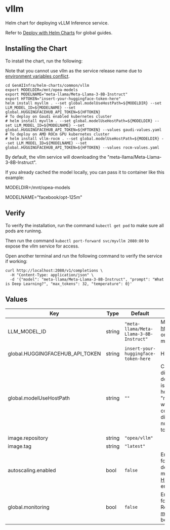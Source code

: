 # vllm

Helm chart for deploying vLLM Inference service.

Refer to [Deploy with Helm Charts](../../README.md) for global guides.

## Installing the Chart

To install the chart, run the following:

Note that you cannot use vllm as the service release name due to [environment variables conflict](https://docs.vllm.ai/en/stable/serving/env_vars.html#environment-variables).

```console
cd GenAIInfra/helm-charts/common/vllm
export MODELDIR=/mnt/opea-models
export MODELNAME="meta-llama/Meta-Llama-3-8B-Instruct"
export HFTOKEN="insert-your-huggingface-token-here"
helm install myvllm . --set global.modelUseHostPath=${MODELDIR} --set LLM_MODEL_ID=${MODELNAME} --set global.HUGGINGFACEHUB_API_TOKEN=${HFTOKEN}
# To deploy on Gaudi enabled kubernetes cluster
# helm install myvllm . --set global.modelUseHostPath=${MODELDIR} --set LLM_MODEL_ID=${MODELNAME} --set global.HUGGINGFACEHUB_API_TOKEN=${HFTOKEN} --values gaudi-values.yaml
# To deploy on AMD ROCm GPU kubernetes cluster
# helm install vllm-rocm . --set global.modelUseHostPath=${MODELDIR} --set LLM_MODEL_ID=${MODELNAME} --set global.HUGGINGFACEHUB_API_TOKEN=${HFTOKEN} --values rocm-values.yaml
```

By default, the vllm service will downloading the "meta-llama/Meta-Llama-3-8B-Instruct".

If you already cached the model locally, you can pass it to container like this example:

MODELDIR=/mnt/opea-models

MODELNAME="facebook/opt-125m"

## Verify

To verify the installation, run the command `kubectl get pod` to make sure all pods are runinng.

Then run the command `kubectl port-forward svc/myvllm 2080:80` to expose the vllm service for access.

Open another terminal and run the following command to verify the service if working:

```console
curl http://localhost:2080/v1/completions \
  -H "Content-Type: application/json" \
  -d '{"model": "meta-llama/Meta-Llama-3-8B-Instruct", "prompt": "What is Deep Learning?", "max_tokens": 32, "temperature": 0}'
```

## Values

| Key                             | Type   | Default                                 | Description                                                                                                                                                                                                            |
| ------------------------------- | ------ | --------------------------------------- | ---------------------------------------------------------------------------------------------------------------------------------------------------------------------------------------------------------------------- |
| LLM_MODEL_ID                    | string | `"meta-llama/Meta-Llama-3-8B-Instruct"` | Models id from https://huggingface.co/, or predownloaded model directory                                                                                                                                               |
| global.HUGGINGFACEHUB_API_TOKEN | string | `insert-your-huggingface-token-here`    | Hugging Face API token                                                                                                                                                                                                 |
| global.modelUseHostPath         | string | `""`                                    | Cached models directory, vllm will not download if the model is cached here. The host path "modelUseHostPath" will be mounted to container as /data directory. Set this to null/empty will force it to download model. |
| image.repository                | string | `"opea/vllm"`                           |                                                                                                                                                                                                                        |
| image.tag                       | string | `"latest"`                              |                                                                                                                                                                                                                        |
| autoscaling.enabled             | bool   | `false`                                 | Enable HPA autoscaling for the service deployment based on metrics it provides. See [HPA instructions](../../HPA.md) before enabling!                                                                                  |
| global.monitoring               | bool   | `false`                                 | Enable usage metrics for the service. Required for HPA. See [monitoring instructions](../../monitoring.md) before enabling!                                                                                            |

